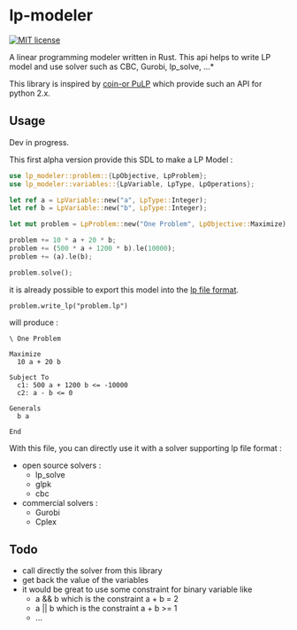 # lp-modeler
[![MIT license](http://img.shields.io/badge/license-MIT-brightgreen.svg)](http://opensource.org/licenses/MIT)

A linear programming modeler written in Rust. This api helps to write LP model and 
use solver such as CBC, Gurobi, lp\_solve, ...*

This library is inspired by [coin-or PuLP](http://www.coin-or.org/PuLP/ "Coin-Or PuLP website") which provide
such an API for python 2.x.

## Usage
Dev in progress.


This first alpha version provide this SDL to make a LP Model :
```rust
use lp_modeler::problem::{LpObjective, LpProblem};
use lp_modeler::variables::{LpVariable, LpType, LpOperations};

let ref a = LpVariable::new("a", LpType::Integer);
let ref b = LpVariable::new("b", LpType::Integer);

let mut problem = LpProblem::new("One Problem", LpObjective::Maximize);

problem += 10 * a + 20 * b;
problem += (500 * a + 1200 * b).le(10000);
problem += (a).le(b);

problem.solve();
```

it is already possible to export this model 
into the [lp file format](https://www.gurobi.com/documentation/6.5/refman/lp_format.html "lp file format on Gurobi website"). 
```
problem.write_lp("problem.lp") 
```

will produce :

```
\ One Problem

Maximize
  10 a + 20 b

Subject To
  c1: 500 a + 1200 b <= -10000
  c2: a - b <= 0

Generals
  b a 

End
```

With this file, you can directly use it 
with a solver supporting lp file format :
* open source solvers :
    * lp_solve
    * glpk
    * cbc
* commercial solvers :
    * Gurobi
    * Cplex
    
## Todo
* call directly the solver from this library
* get back the value of the variables
* it would be great to use some constraint for binary variable like 
    * a && b which is the constraint a + b = 2
    * a || b which is the constraint a + b >= 1
    * ...

